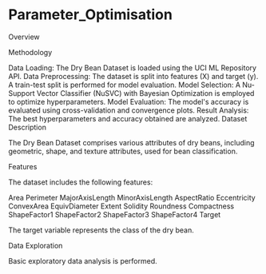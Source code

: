 # Parameter_Optimisation

Overview

Methodology

Data Loading: The Dry Bean Dataset is loaded using the UCI ML Repository API.
Data Preprocessing: The dataset is split into features (X) and target (y). A train-test split is performed for model evaluation.
Model Selection: A Nu-Support Vector Classifier (NuSVC) with Bayesian Optimization is employed to optimize hyperparameters.
Model Evaluation: The model's accuracy is evaluated using cross-validation and convergence plots.
Result Analysis: The best hyperparameters and accuracy obtained are analyzed.
Dataset Description

The Dry Bean Dataset comprises various attributes of dry beans, including geometric, shape, and texture attributes, used for bean classification.

Features

The dataset includes the following features:

Area
Perimeter
MajorAxisLength
MinorAxisLength
AspectRatio
Eccentricity
ConvexArea
EquivDiameter
Extent
Solidity
Roundness
Compactness
ShapeFactor1
ShapeFactor2
ShapeFactor3
ShapeFactor4
Target

The target variable represents the class of the dry bean.

Data Exploration

Basic exploratory data analysis is performed.
